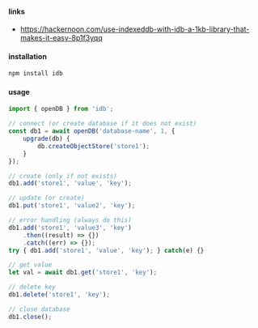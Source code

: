 #### links

- https://hackernoon.com/use-indexeddb-with-idb-a-1kb-library-that-makes-it-easy-8p1f3yqq

#### installation

```sh
npm install idb
```

#### usage

```js
import { openDB } from 'idb';

// connect (or create database if it does not exist)
const db1 = await openDB('database-name', 1, {
    upgrade(db) {
        db.createObjectStore('store1');
    }
});

// create (only if not exists)
db1.add('store1', 'value', 'key');

// update (or create)
db1.put('store1', 'value2', 'key');

// error handling (always do this)
db1.add('store1', 'value3', 'key')
    .then((result) => {})
    .catch((err) => {});
try { db1.add('store1', 'value', 'key'); } catch(e) {}

// get value
let val = await db1.get('store1', 'key');

// delete key
db1.delete('store1', 'key');

// close database
db1.close();
```